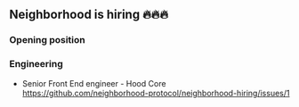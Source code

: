 ## Neighborhood is hiring 🔥🔥🔥

### Opening position

### Engineering
- Senior Front End engineer - Hood Core https://github.com/neighborhood-protocol/neighborhood-hiring/issues/1
